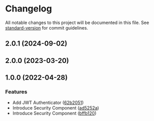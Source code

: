 # Changelog

All notable changes to this project will be documented in this file. See [standard-version](https://github.com/conventional-changelog/standard-version) for commit guidelines.

## 2.0.1 (2024-09-02)

## 2.0.0 (2023-03-20)

## 1.0.0 (2022-04-28)

### Features

* Add JWT Authenticator ([62b2051](https://github.com/waglpz/webapp-security/commit/62b20515d9460654fc82e118ee26775cffb95446))
* Introduce Security Component ([ad5252a](https://github.com/waglpz/webapp-security/commit/ad5252abcf3774b5fd080e056a13d4ed37483214))
* Introduce Security Component ([bffb120](https://github.com/waglpz/webapp-security/commit/bffb120cc4de58a8e1d8b397e55c6a4d9601c527))

